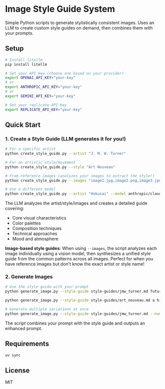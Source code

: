 # Image Style Guide System

Simple Python scripts to generate stylistically consistent images. Uses an LLM to create custom style guides on demand, then combines them with your prompts.

## Setup

```bash
# Install litellm
pip install litellm

# Set your API key (choose one based on your provider)
export OPENAI_API_KEY="your-key"
# or
export ANTHROPIC_API_KEY="your-key"
# or
export GEMINI_API_KEY="your-key"

# Set your replicate API key
export REPLICATE_API_KEY="your-key"
```

## Quick Start

### 1. Create a Style Guide (LLM generates it for you!)

```bash
# For a specific artist
python create_style_guide.py --artist "J. M. W. Turner"

# For an artistic style/movement
python create_style_guide.py --style "Art Nouveau"

# From reference images (analyzes your images to extract the style!)
python create_style_guide.py --images "image1.jpg,image2.png,image3.jpg"

# Use a different model
python create_style_guide.py --artist "Hokusai" --model anthropic/claude-4-5-sonnet
```

The LLM analyzes the artist/style/images and creates a detailed guide covering:
- Core visual characteristics
- Color palettes
- Composition techniques
- Technical approaches
- Mood and atmosphere

**Image-based style guides**: When using `--images`, the script analyzes each image individually using a vision model, then synthesizes a unified style guide from the common patterns across all images. Perfect for when you have reference images but don't know the exact artist or style name!

### 2. Generate Images

```bash
# Use the style guide with your prompt
python generate_image.py --style-guide style-guides/jmw_turner.md futuristic nanobot assembly process

python generate_image.py --style-guide style-guides/art_nouveau.md a high octane car chase

# Generate multiple variations at once
python generate_image.py --style-guide style-guides/jmw_turner.md --number 4 futuristic nanobot assembly process
```

The script combines your prompt with the style guide and outputs an enhanced prompt.


## Requirements

```bash
uv sync
```

## License

MIT
